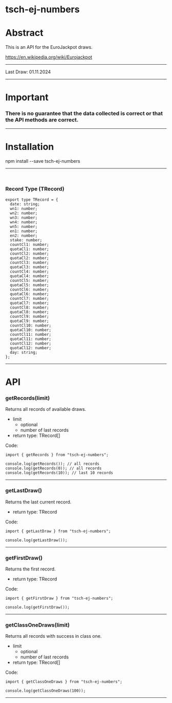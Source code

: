 # tsch-ej-numbers

# Abstract

This is an API for the EuroJackpot draws.

https://en.wikipedia.org/wiki/Eurojackpot

<hr/>
Last Draw: 01.11.2024
<hr/>

# Important

### There is no guarantee that the data collected is correct or that the API methods are correct.

<hr/>

# Installation

npm install --save tsch-ej-numbers

<hr/>
<br/>

### Record Type (TRecord)

```
export type TRecord = {
  date: string;
  wn1: number;
  wn2: number;
  wn3: number;
  wn4: number;
  wn5: number;
  en1: number;
  en2: number;
  stake: number;
  countCl1: number;
  quotaCl1: number;
  countCl2: number;
  quotaCl2: number;
  countCl3: number;
  quotaCl3: number;
  countCl4: number;
  quotaCl4: number;
  countCl5: number;
  quotaCl5: number;
  countCl6: number;
  quotaCl6: number;
  countCl7: number;
  quotaCl7: number;
  countCl8: number;
  quotaCl8: number;
  countCl9: number;
  quotaCl9: number;
  countCl10: number;
  quotaCl10: number;
  countCl11: number;
  quotaCl11: number;
  countCl12: number;
  quotaCl12: number;
  day: string;
};
```

<hr/>

# API

### getRecords(limit)

Returns all records of available draws.

- limit
  - optional
  - number of last records
- return type: TRecord[]

Code:

```
import { getRecords } from "tsch-ej-numbers";

console.log(getRecords()); // all records
console.log(getRecords(0)); // all records
console.log(getRecords(10)); // last 10 records
```

<hr/>

### getLastDraw()

Returns the last current record.

- return type: TRecord

Code:

```
import { getLastDraw } from "tsch-ej-numbers";

console.log(getLastDraw());
```

<hr/>

### getFirstDraw()

Returns the first record.

- return type: TRecord

Code:

```
import { getFirstDraw } from "tsch-ej-numbers";

console.log(getFirstDraw());
```

<hr/>

### getClassOneDraws(limit)

Returns all records with success in class one.

- limit
  - optional
  - number of last records
- return type: TRecord[]

Code:

```
import { getClassOneDraws } from "tsch-ej-numbers";

console.log(getClassOneDraws(100));
```

<hr/>
